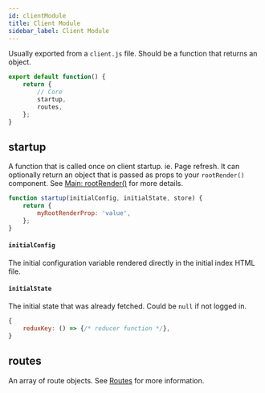```yaml
---
id: clientModule
title: Client Module
sidebar_label: Client Module
---
```


Usually exported from a `client.js` file. Should be a function that returns an object.

```javascript
export default function() {
	return {
		// Core
		startup,
		routes,
	};
}
```

## startup
A function that is called once on client startup. ie. Page refresh.
It can optionally return an object that is passed as props to your `rootRender()` component.
See [Main: rootRender()](main#rootrenderjs) for more details.

```javascript
function startup(initialConfig, initialState, store) {
	return {
		myRootRenderProp: 'value',
	};
}
```

#### `initialConfig`
The initial configuration variable rendered directly in the initial index HTML file.

#### `initialState`
The initial state that was already fetched. Could be `null` if not logged in.

```javascript
{
	reduxKey: () => {/* reducer function */},
}
```

## routes
An array of route objects.
See [Routes](routes) for more information.

